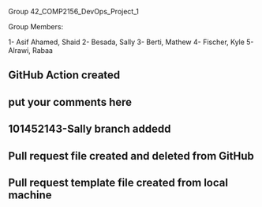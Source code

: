 Group 42_COMP2156_DevOps_Project_1

Group Members:

1- Asif Ahamed, Shaid
2- Besada, Sally
3- Berti, Mathew
4- Fischer, Kyle
5- Alrawi, Rabaa

## GitHub Action created
## put your comments here
## 101452143-Sally branch addedd
## Pull request file created and deleted from GitHub 
## Pull request template file created from local machine